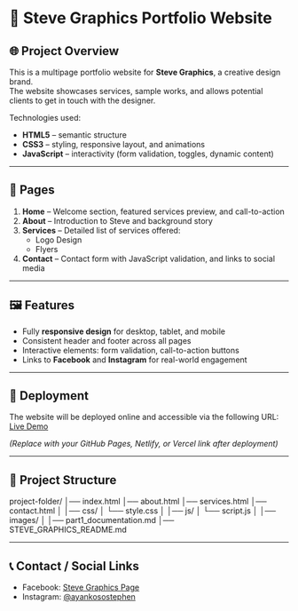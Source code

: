 # 🎨 Steve Graphics Portfolio Website  

## 🌐 Project Overview  
This is a multipage portfolio website for **Steve Graphics**, a creative design brand.  
The website showcases services, sample works, and allows potential clients to get in touch with the designer.  

Technologies used:  
- **HTML5** – semantic structure  
- **CSS3** – styling, responsive layout, and animations  
- **JavaScript** – interactivity (form validation, toggles, dynamic content)  

---

## 📄 Pages  
1. **Home** – Welcome section, featured services preview, and call-to-action  
2. **About** – Introduction to Steve and background story  
3. **Services** – Detailed list of services offered:  
   - Logo Design  
   - Flyers  
4. **Contact** – Contact form with JavaScript validation, and links to social media  

---

## 🖼️ Features  
- Fully **responsive design** for desktop, tablet, and mobile  
- Consistent header and footer across all pages  
- Interactive elements: form validation, call-to-action buttons  
- Links to **Facebook** and **Instagram** for real-world engagement  

---

## 🚀 Deployment  
The website will be deployed online and accessible via the following URL:  
[Live Demo](https://your-live-website-link.com)  

*(Replace with your GitHub Pages, Netlify, or Vercel link after deployment)*  

---

## 🔧 Project Structure  
project-folder/
│── index.html
│── about.html
│── services.html
│── contact.html
│
│── css/
│ └── style.css
│
│── js/
│ └── script.js
│
│── images/
│
│── part1_documentation.md
│── STEVE_GRAPHICS_README.md


---

## 📞 Contact / Social Links  
- Facebook: [Steve Graphics Page](https://www.facebook.com/share/1Vuz32DBRs/)  
- Instagram: [@ayankosostephen](https://www.instagram.com/ayankosostephen)
